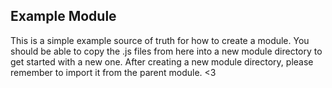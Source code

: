 Example Module
--------------

This is a simple example source of truth for how to create a module. You should be able to copy the .js files from here into a new module directory to get started with a new one. After creating a new module directory, please remember to import it from the parent module. <3